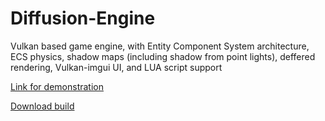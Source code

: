 # Diffusion-Engine
Vulkan based game engine, with Entity Component System architecture, ECS physics, shadow maps (including shadow from point lights), deffered rendering, Vulkan-imgui UI, and LUA script support

[Link for demonstration](https://www.youtube.com/watch?v=veRsX7B9eao)

[Download build](https://disk.yandex.ru/d/WgQ4VoPsks0wpw)
